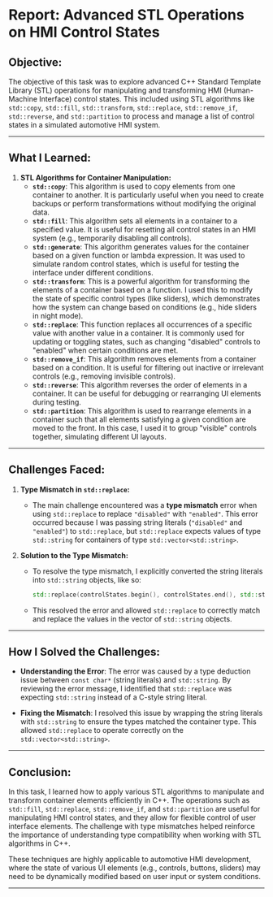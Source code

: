 # Report: Advanced STL Operations on HMI Control States

## Objective:
The objective of this task was to explore advanced C++ Standard Template Library (STL) operations for manipulating and transforming HMI (Human-Machine Interface) control states. This included using STL algorithms like `std::copy`, `std::fill`, `std::transform`, `std::replace`, `std::remove_if`, `std::reverse`, and `std::partition` to process and manage a list of control states in a simulated automotive HMI system.

---

## What I Learned:

1. **STL Algorithms for Container Manipulation:**
   - **`std::copy`**: This algorithm is used to copy elements from one container to another. It is particularly useful when you need to create backups or perform transformations without modifying the original data.
   - **`std::fill`**: This algorithm sets all elements in a container to a specified value. It is useful for resetting all control states in an HMI system (e.g., temporarily disabling all controls).
   - **`std::generate`**: This algorithm generates values for the container based on a given function or lambda expression. It was used to simulate random control states, which is useful for testing the interface under different conditions.
   - **`std::transform`**: This is a powerful algorithm for transforming the elements of a container based on a function. I used this to modify the state of specific control types (like sliders), which demonstrates how the system can change based on conditions (e.g., hide sliders in night mode).
   - **`std::replace`**: This function replaces all occurrences of a specific value with another value in a container. It is commonly used for updating or toggling states, such as changing "disabled" controls to "enabled" when certain conditions are met.
   - **`std::remove_if`**: This algorithm removes elements from a container based on a condition. It is useful for filtering out inactive or irrelevant controls (e.g., removing invisible controls).
   - **`std::reverse`**: This algorithm reverses the order of elements in a container. It can be useful for debugging or rearranging UI elements during testing.
   - **`std::partition`**: This algorithm is used to rearrange elements in a container such that all elements satisfying a given condition are moved to the front. In this case, I used it to group "visible" controls together, simulating different UI layouts.

---

## Challenges Faced:

1. **Type Mismatch in `std::replace`:**
   - The main challenge encountered was a **type mismatch** error when using `std::replace` to replace `"disabled"` with `"enabled"`. This error occurred because I was passing string literals (`"disabled"` and `"enabled"`) to `std::replace`, but `std::replace` expects values of type `std::string` for containers of type `std::vector<std::string>`.
   
2. **Solution to the Type Mismatch:**
   - To resolve the type mismatch, I explicitly converted the string literals into `std::string` objects, like so:
     ```cpp
     std::replace(controlStates.begin(), controlStates.end(), std::string("disabled"), std::string("enabled"));
     ```
   - This resolved the error and allowed `std::replace` to correctly match and replace the values in the vector of `std::string` objects.

---

## How I Solved the Challenges:

- **Understanding the Error**: The error was caused by a type deduction issue between `const char*` (string literals) and `std::string`. By reviewing the error message, I identified that `std::replace` was expecting `std::string` instead of a C-style string literal.
  
- **Fixing the Mismatch**: I resolved this issue by wrapping the string literals with `std::string` to ensure the types matched the container type. This allowed `std::replace` to operate correctly on the `std::vector<std::string>`.

---

## Conclusion:

In this task, I learned how to apply various STL algorithms to manipulate and transform container elements efficiently in C++. The operations such as `std::fill`, `std::replace`, `std::remove_if`, and `std::partition` are useful for manipulating HMI control states, and they allow for flexible control of user interface elements. The challenge with type mismatches helped reinforce the importance of understanding type compatibility when working with STL algorithms in C++.

These techniques are highly applicable to automotive HMI development, where the state of various UI elements (e.g., controls, buttons, sliders) may need to be dynamically modified based on user input or system conditions.

---